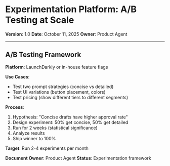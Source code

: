 # Experimentation Platform: A/B Testing at Scale

**Version**: 1.0
**Date**: October 11, 2025
**Owner**: Product Agent

---

## A/B Testing Framework

**Platform**: LaunchDarkly or in-house feature flags

**Use Cases**:
- Test two prompt strategies (concise vs detailed)
- Test UI variations (button placement, colors)
- Test pricing (show different tiers to different segments)

**Process**:
1. Hypothesis: "Concise drafts have higher approval rate"
2. Design experiment: 50% get concise, 50% get detailed
3. Run for 2 weeks (statistical significance)
4. Analyze results
5. Ship winner to 100%

**Target**: Run 2-4 experiments per month

**Document Owner**: Product Agent
**Status**: Experimentation framework

